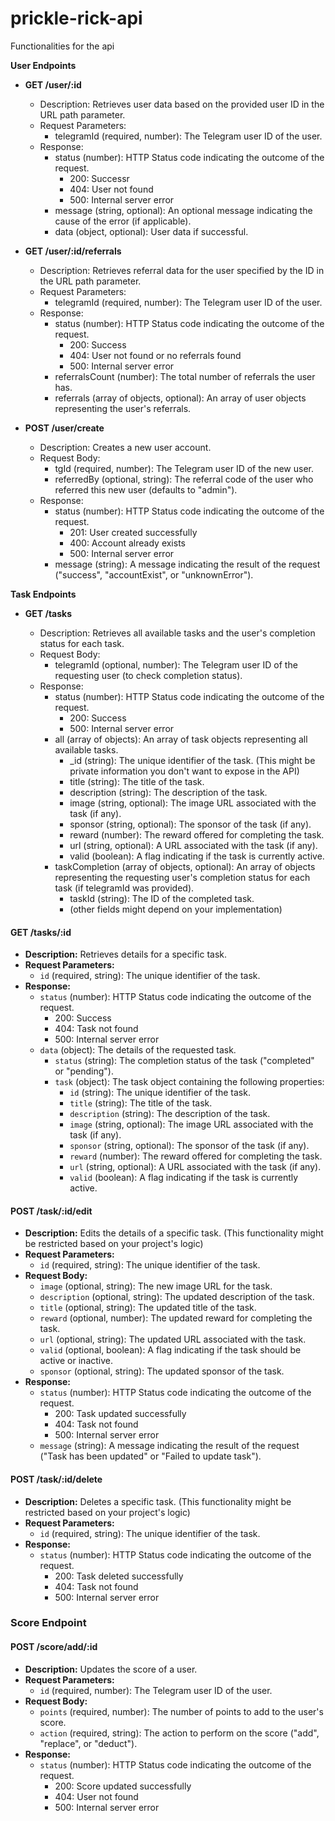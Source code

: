 # prickle-rick-api

Functionalities for the api

**User Endpoints**

- **GET /user/:id**

  - Description: Retrieves user data based on the provided user ID in the URL path parameter.
  - Request Parameters:
    - telegramId (required, number): The Telegram user ID of the user.
  - Response:
    - status (number): HTTP Status code indicating the outcome of the request.
      - 200: Successr
      - 404: User not found
      - 500: Internal server error
    - message (string, optional): An optional message indicating the cause of the error (if applicable).
    - data (object, optional): User data if successful.

- **GET /user/:id/referrals**

  - Description: Retrieves referral data for the user specified by the ID in the URL path parameter.
  - Request Parameters:
    - telegramId (required, number): The Telegram user ID of the user.
  - Response:
    - status (number): HTTP Status code indicating the outcome of the request.
      - 200: Success
      - 404: User not found or no referrals found
      - 500: Internal server error
    - referralsCount (number): The total number of referrals the user has.
    - referrals (array of objects, optional): An array of user objects representing the user's referrals.

- **POST /user/create**
  - Description: Creates a new user account.
  - Request Body:
    - tgId (required, number): The Telegram user ID of the new user.
    - referredBy (optional, string): The referral code of the user who referred this new user (defaults to "admin").
  - Response:
    - status (number): HTTP Status code indicating the outcome of the request.
      - 201: User created successfully
      - 400: Account already exists
      - 500: Internal server error
    - message (string): A message indicating the result of the request ("success", "accountExist", or "unknownError").

**Task Endpoints**

- **GET /tasks**

  - Description: Retrieves all available tasks and the user's completion status for each task.
  - Request Body:
    - telegramId (optional, number): The Telegram user ID of the requesting user (to check completion status).
  - Response:
    - status (number): HTTP Status code indicating the outcome of the request.
      - 200: Success
      - 500: Internal server error
    - all (array of objects): An array of task objects representing all available tasks.
      - \_id (string): The unique identifier of the task. (This might be private information you don't want to expose in the API)
      - title (string): The title of the task.
      - description (string): The description of the task.
      - image (string, optional): The image URL associated with the task (if any).
      - sponsor (string, optional): The sponsor of the task (if any).
      - reward (number): The reward offered for completing the task.
      - url (string, optional): A URL associated with the task (if any).
      - valid (boolean): A flag indicating if the task is currently active.
    - taskCompletion (array of objects, optional): An array of objects representing the requesting user's completion status for each task (if telegramId was provided).
      - taskId (string): The ID of the completed task.
      - (other fields might depend on your implementation)

#### GET /tasks/:id

- **Description:** Retrieves details for a specific task.
- **Request Parameters:**
  - `id` (required, string): The unique identifier of the task.
- **Response:**
  - `status` (number): HTTP Status code indicating the outcome of the request.
    - 200: Success
    - 404: Task not found
    - 500: Internal server error
  - `data` (object): The details of the requested task.
    - `status` (string): The completion status of the task ("completed" or "pending").
    - `task` (object): The task object containing the following properties:
      - `id` (string): The unique identifier of the task.
      - `title` (string): The title of the task.
      - `description` (string): The description of the task.
      - `image` (string, optional): The image URL associated with the task (if any).
      - `sponsor` (string, optional): The sponsor of the task (if any).
      - `reward` (number): The reward offered for completing the task.
      - `url` (string, optional): A URL associated with the task (if any).
      - `valid` (boolean): A flag indicating if the task is currently active.

#### POST /task/:id/edit

- **Description:** Edits the details of a specific task. (This functionality might be restricted based on your project's logic)
- **Request Parameters:**
  - `id` (required, string): The unique identifier of the task.
- **Request Body:**
  - `image` (optional, string): The new image URL for the task.
  - `description` (optional, string): The updated description of the task.
  - `title` (optional, string): The updated title of the task.
  - `reward` (optional, number): The updated reward for completing the task.
  - `url` (optional, string): The updated URL associated with the task.
  - `valid` (optional, boolean): A flag indicating if the task should be active or inactive.
  - `sponsor` (optional, string): The updated sponsor of the task.
- **Response:**
  - `status` (number): HTTP Status code indicating the outcome of the request.
    - 200: Task updated successfully
    - 404: Task not found
    - 500: Internal server error
  - `message` (string): A message indicating the result of the request ("Task has been updated" or "Failed to update task").

#### POST /task/:id/delete

- **Description:** Deletes a specific task. (This functionality might be restricted based on your project's logic)
- **Request Parameters:**
  - `id` (required, string): The unique identifier of the task.
- **Response:**
  - `status` (number): HTTP Status code indicating the outcome of the request.
    - 200: Task deleted successfully
    - 404: Task not found
    - 500: Internal server error

### Score Endpoint

#### POST /score/add/:id

- **Description:** Updates the score of a user.
- **Request Parameters:**
  - `id` (required, number): The Telegram user ID of the user.
- **Request Body:**
  - `points` (required, number): The number of points to add to the user's score.
  - `action` (required, string): The action to perform on the score ("add", "replace", or "deduct").
- **Response:**
  - `status` (number): HTTP Status code indicating the outcome of the request.
    - 200: Score updated successfully
    - 404: User not found
    - 500: Internal server error
